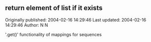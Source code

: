 ## return element of list if it exists

Originally published: 2004-02-16 14:29:46
Last updated: 2004-02-16 14:29:46
Author: N N

'.get()' functionality of mappings for sequences